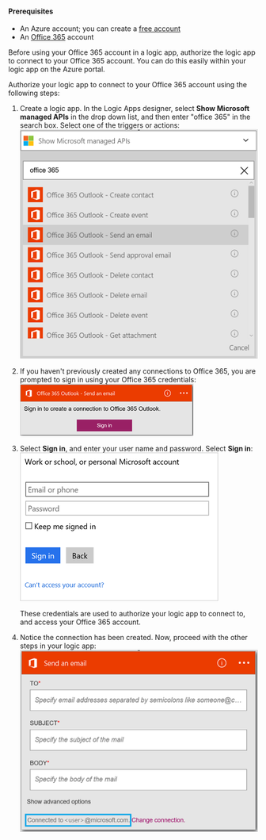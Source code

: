 #### <a name="prerequisites"></a>Prerequisites
- An Azure account; you can create a [free account](https://azure.microsoft.com/free)
- An [Office 365](https://office365.com) account  

Before using your Office 365 account in a logic app, authorize the logic app to connect to your Office 365 account. You can do this easily within your logic app on the Azure portal.  

Authorize your logic app to connect to your Office 365 account using the following steps:

1. Create a logic app. In the Logic Apps designer, select **Show Microsoft managed APIs** in the drop down list, and then enter "office 365" in the search box. Select one of the triggers or actions:  
    ![Office 365 connection creation step](./media/connectors-create-api-office365-outlook/office365-sendemail.png)  

2. If you haven't previously created any connections to Office 365, you are prompted to sign in using your Office 365 credentials:  
    ![Office 365 connection creation step](./media/connectors-create-api-office365-outlook/office365-signin.png)  

3. Select **Sign in**, and enter your user name and password. Select **Sign in**:  
    ![Office 365 connection creation step](./media/connectors-create-api-office365-outlook/office365-usernamepassword.png)

    These credentials are used to authorize your logic app to connect to, and access your Office 365 account. 

4. Notice the connection has been created. Now, proceed with the other steps in your logic app:   
    ![Office 365 connection creation step](./media/connectors-create-api-office365-outlook/office365-sendemailproperties.png)  
  

<!--HONumber=Oct16_HO2-->


